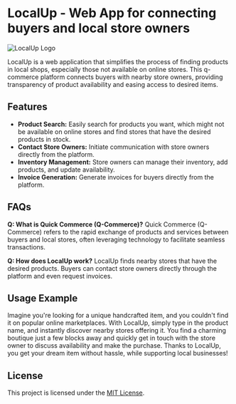# LocalUp - Web App for connecting buyers and local store owners
![LocalUp Logo](link_to_logo.png)

LocalUp is a web application that simplifies the process of finding products in local shops, especially those not available on online stores. This q-commerce platform connects buyers with nearby store owners, providing transparency of product availability and easing access to desired items.

## Features

- **Product Search:** Easily search for products you want, which might not be available on online stores and find stores that have the desired products in stock.
- **Contact Store Owners:** Initiate communication with store owners directly from the platform.
- **Inventory Management:** Store owners can manage their inventory, add products, and update availability.
- **Invoice Generation:** Generate invoices for buyers directly from the platform.

## FAQs

**Q: What is Quick Commerce (Q-Commerce)?**
Quick Commerce (Q-Commerce) refers to the rapid exchange of products and services between buyers and local stores, often leveraging technology to facilitate seamless transactions.

**Q: How does LocalUp work?**
LocalUp finds nearby stores that have the desired products. Buyers can contact store owners directly through the platform and even request invoices.


## Usage Example

Imagine you're looking for a unique handcrafted item, and you couldn't find it on popular online marketplaces. With LocalUp, simply type in the product name, and instantly discover nearby stores offering it. You find a charming boutique just a few blocks away and quickly get in touch with the store owner to discuss availability and make the purchase. Thanks to LocalUp, you get your dream item without hassle, while supporting local businesses!


## License

This project is licensed under the [MIT License](LICENSE).
